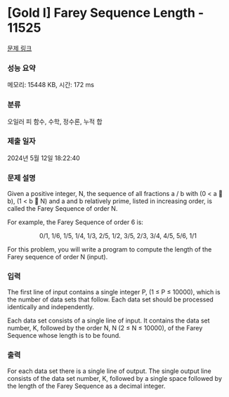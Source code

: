 # [Gold I] Farey Sequence Length - 11525 

[문제 링크](https://www.acmicpc.net/problem/11525) 

### 성능 요약

메모리: 15448 KB, 시간: 172 ms

### 분류

오일러 피 함수, 수학, 정수론, 누적 합

### 제출 일자

2024년 5월 12일 18:22:40

### 문제 설명

<p>Given a positive integer, N, the sequence of all fractions a / b with (0 < a  b), (1 < b  N) and a and b relatively prime, listed in increasing order, is called the Farey Sequence of order N.</p>

<p>For example, the Farey Sequence of order 6 is:</p>

<p style="text-align: center;">0/1, 1/6, 1/5, 1/4, 1/3, 2/5, 1/2, 3/5, 2/3, 3/4, 4/5, 5/6, 1/1</p>

<p>For this problem, you will write a program to compute the length of the Farey sequence of order N (input). </p>

### 입력 

 <p>The first line of input contains a single integer P, (1 ≤ P ≤ 10000), which is the number of data sets that follow. Each data set should be processed identically and independently.</p>

<p>Each data set consists of a single line of input. It contains the data set number, K, followed by the order N, N (2 ≤ N ≤ 10000), of the Farey Sequence whose length is to be found.</p>

### 출력 

 <p>For each data set there is a single line of output. The single output line consists of the data set number, K, followed by a single space followed by the length of the Farey Sequence as a decimal integer.</p>

